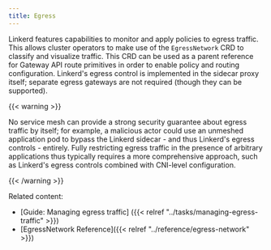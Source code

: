 ```yaml
---
title: Egress
---
```


Linkerd features capabilities to monitor and apply policies to egress traffic.
This allows cluster operators to make use of the `EgressNetwork` CRD to classify
and visualize traffic. This CRD can be used as a parent reference for
Gateway API route primitives in order to enable policy and routing configuration.
Linkerd's egress control is implemented in the sidecar proxy itself; separate
egress gateways are not required (though they can be supported).

{{< warning >}}

No service mesh can provide a strong security guarantee about egress traffic
by itself; for example, a malicious actor could use an unmeshed application
pod to bypass the Linkerd sidecar - and thus Linkerd's egress controls -
entirely. Fully restricting egress traffic in the presence of arbitrary
applications thus typically requires a more comprehensive approach, such as
Linkerd's egress controls combined with CNI-level configuration.

{{< /warning >}}

Related content:

* [Guide:  Managing egress traffic]
  ({{< relref "../tasks/managing-egress-traffic" >}})
* [EgressNetwork Reference]({{< relref "../reference/egress-network" >}})

